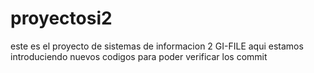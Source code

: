 # proyectosi2
este es el proyecto de sistemas de informacion 2 GI-FILE
aqui estamos introduciendo nuevos codigos para poder verificar los commit